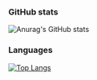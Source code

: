 ### GitHub stats

![Anurag's GitHub stats](https://github-readme-stats.vercel.app/api?username=Pawer0223&show_icons=true&theme=gruvbox)

### Languages
[![Top Langs](https://github-readme-stats.vercel.app/api/top-langs/?username=Pawer0223&layout=compact)](https://github.com/anuraghazra/github-readme-stats)


<!--
**Pawer0223/Pawer0223** is a ✨ _special_ ✨ repository because its `README.md` (this file) appears on your GitHub profile.

Here are some ideas to get you started:

- 🔭 I’m currently working on ...
- 🌱 I’m currently learning ...
- 👯 I’m looking to collaborate on ...
- 🤔 I’m looking for help with ...
- 💬 Ask me about ...
- 📫 How to reach me: ...
- 😄 Pronouns: ...
- ⚡ Fun fact: ...
-->
